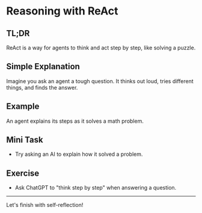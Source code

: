 # Reasoning with ReAct
<!-- TOC -->

## TL;DR
ReAct is a way for agents to think and act step by step, like solving a puzzle.

## Simple Explanation
Imagine you ask an agent a tough question. It thinks out loud, tries different things, and finds the answer.

## Example
An agent explains its steps as it solves a math problem.

## Mini Task
- Try asking an AI to explain how it solved a problem.

## Exercise
- Ask ChatGPT to "think step by step" when answering a question.

---
Let's finish with self-reflection!
